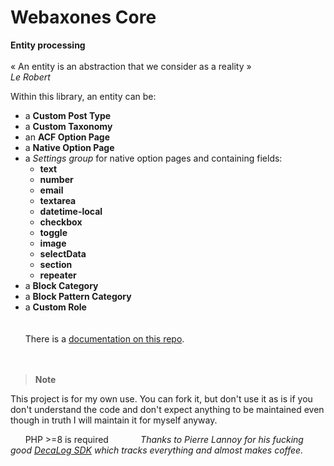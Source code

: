 # Webaxones Core

**Entity processing**<br><br>
« An entity is an abstraction that we consider as a reality »<br>
*Le Robert*

Within this library, an entity can be:<br>

- a **Custom Post Type**
- a **Custom Taxonomy**
- an **ACF Option Page**
- a **Native Option Page**
- a *Settings group* for native option pages and containing fields:
    - **text**
	- **number**
	- **email**
	- **textarea**
	- **datetime-local**
	- **checkbox**
	- **toggle**
	- **image**
	- **selectData**
	- **section**
	- **repeater**
- a **Block Category**
- a **Block Pattern Category**
- a **Custom Role**
    
    
    
There is a [documentation on this repo](https://github.com/webaxones/core/wiki).  
    
    
> **Note**  

This project is for my own use.
You can fork it, but don't use it as is if you don't understand the code and don't expect anything to be maintained even though in truth I will maintain it for myself anyway.    

       
PHP >=8 is required 
       
       
*Thanks to Pierre Lannoy for his fucking good [DecaLog SDK](https://decalog.io/) which tracks everything and almost makes coffee.*
